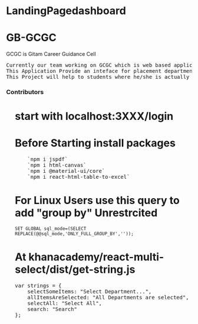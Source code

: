 # LandingPagedashboard

# GB-GCGC


GCGC is Gitam Career Guidance Cell
<pre>
Currently our team working on GCGC which is web based application.
This Application Provide an inteface for placement department and student.
This Project will help to students where he/she is actually there.
</pre>
<h3> Contributors </h3>
<ul>



# start with localhost:3XXX/login 


# Before Starting install packages
<pre>
    `npm i jspdf`
    `npm i html-canvas`
    `npm i @material-ui/core`
    `npm i react-html-table-to-excel`
</pre>

# For Linux Users use this query to add "group by" Unrestrcited

`SET GLOBAL sql_mode=(SELECT REPLACE(@@sql_mode,'ONLY_FULL_GROUP_BY',''));`

# At khanacademy/react-multi-select/dist/get-string.js
<pre>
var strings = {
    selectSomeItems: "Select Department...",
    allItemsAreSelected: "All Departments are selected",
    selectAll: "Select All",
    search: "Search"
};
</pre>
